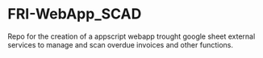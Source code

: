 # FRI-WebApp_SCAD
Repo for the creation of a appscript webapp trought google sheet external services to manage and scan overdue invoices and other functions.
